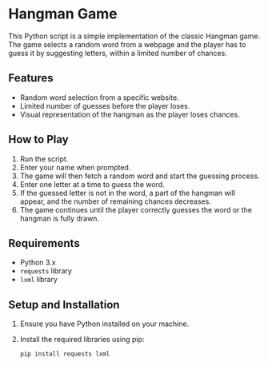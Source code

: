 # Hangman Game

This Python script is a simple implementation of the classic Hangman game. The game selects a random word from a webpage and the player has to guess it by suggesting letters, within a limited number of chances.

## Features

- Random word selection from a specific website.
- Limited number of guesses before the player loses.
- Visual representation of the hangman as the player loses chances.

## How to Play

1. Run the script.
2. Enter your name when prompted.
3. The game will then fetch a random word and start the guessing process.
4. Enter one letter at a time to guess the word.
5. If the guessed letter is not in the word, a part of the hangman will appear, and the number of remaining chances decreases.
6. The game continues until the player correctly guesses the word or the hangman is fully drawn.

## Requirements

- Python 3.x
- `requests` library
- `lxml` library

## Setup and Installation

1. Ensure you have Python installed on your machine.
2. Install the required libraries using pip:

   ```bash
   pip install requests lxml
